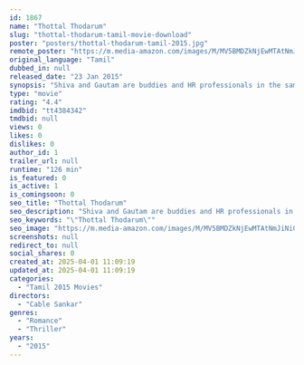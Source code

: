 ```yaml
---
id: 1867
name: "Thottal Thodarum"
slug: "thottal-thodarum-tamil-movie-download"
poster: "posters/thottal-thodarum-tamil-2015.jpg"
remote_poster: "https://m.media-amazon.com/images/M/MV5BMDZkNjEwMTAtNmJiNi00ZDE5LTk3ZTUtMTRkNDQ2MjhiNTgyXkEyXkFqcGdeQXVyMjM5NDY4NzU@._V1_SX300.jpg"
original_language: "Tamil"
dubbed_in: null
released_date: "23 Jan 2015"
synopsis: "Shiva and Gautam are buddies and HR professionals in the same firm. Gautam's insatiable thirst for wooing women, leads him to abuse a bank marketing call that Shiva receives. Madhu, a miffed friend of the woman in the receiving en..."
type: "movie"
rating: "4.4"
imdbid: "tt4384342"
tmdbid: null
views: 0
likes: 0
dislikes: 0
author_id: 1
trailer_url: null
runtime: "126 min"
is_featured: 0
is_active: 1
is_comingsoon: 0
seo_title: "Thottal Thodarum"
seo_description: "Shiva and Gautam are buddies and HR professionals in the same firm. Gautam's insatiable thirst for wooing women, leads him to abuse a bank marketing call that Shiva receives. Madhu, a miffed friend of the woman in the receiving en..."
seo_keywords: "\"Thottal Thodarum\""
seo_image: "https://m.media-amazon.com/images/M/MV5BMDZkNjEwMTAtNmJiNi00ZDE5LTk3ZTUtMTRkNDQ2MjhiNTgyXkEyXkFqcGdeQXVyMjM5NDY4NzU@._V1_SX300.jpg"
screenshots: null
redirect_to: null
social_shares: 0
created_at: 2025-04-01 11:09:19
updated_at: 2025-04-01 11:09:19
categories:
  - "Tamil 2015 Movies"
directors:
  - "Cable Sankar"
genres:
  - "Romance"
  - "Thriller"
years:
  - "2015"
---
```

